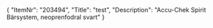 {
  "ItemNr": "203494",
  "Title": "test",
  "Description": "Accu-Chek Spirit Bärsystem, neoprenfodral svart"
}